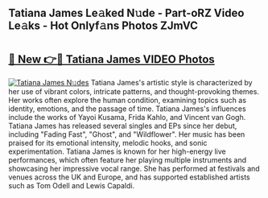 ## Tatiana James Le𝚊ked N𝚞de - Part-oRZ Video Le𝚊ks - Hot Onlyf𝚊ns Photos ZJmVC

# <h2><a href="http://ab89999.deff.icu/?id=Tatiana+James">🔗 New 👉🔴 Tatiana James VIDEO Photos</a></h2>

[![Tatiana James N𝚞des](https://i.imgur.com/rIISA9y.gif)](http://ab89999.deff.icu/?id=Tatiana+James)
Tatiana James's artistic style is characterized by her use of vibrant colors, intricate patterns, and thought-provoking themes. Her works often explore the human condition, examining topics such as identity, emotions, and the passage of time. Tatiana James's influences include the works of Yayoi Kusama, Frida Kahlo, and Vincent van Gogh. Tatiana James has released several singles and EPs since her debut, including "Fading Fast", "Ghost", and "Wildflower". Her music has been praised for its emotional intensity, melodic hooks, and sonic experimentation. Tatiana James is known for her high-energy live performances, which often feature her playing multiple instruments and showcasing her impressive vocal range. She has performed at festivals and venues across the UK and Europe, and has supported established artists such as Tom Odell and Lewis Capaldi.
